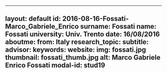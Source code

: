 ---
layout: default 
id: 2016-08-16-Fossati-Marco_Gabriele_Enrico
surname: Fossati
name: Fossati
university: Univ. Trento
date: 16/08/2016
aboutme: 
from: Italy
research_topic: 
subtitle: 
advisor: 
keywords: 
website: 
img: fossati.jpg
thumbnail: fossati_thumb.jpg
alt: Marco Gabriele Enrico Fossati
modal-id: stud19
------
